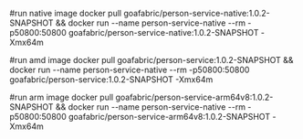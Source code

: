 #run native image
docker pull goafabric/person-service-native:1.0.2-SNAPSHOT && docker run --name person-service-native --rm -p50800:50800 goafabric/person-service-native:1.0.2-SNAPSHOT -Xmx64m

#run amd image
docker pull goafabric/person-service:1.0.2-SNAPSHOT && docker run --name person-service-native --rm -p50800:50800 goafabric/person-service:1.0.2-SNAPSHOT -Xmx64m

#run arm image
docker pull goafabric/person-service-arm64v8:1.0.2-SNAPSHOT && docker run --name person-service-native --rm -p50800:50800 goafabric/person-service-arm64v8:1.0.2-SNAPSHOT -Xmx64m